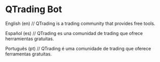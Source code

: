 # QTrading Bot

English (en) // QTrading is a trading community that provides free tools.

Español (es) // QTrading es una comunidad de trading que ofrece herramientas gratuitas.

Português (pt) // QTrading é uma comunidade de trading que oferece ferramentas gratuitas.

